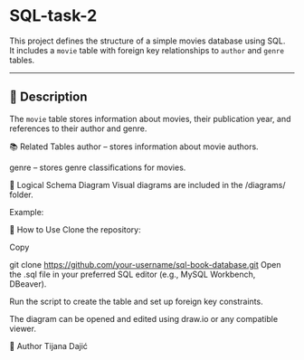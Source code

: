 # SQL-task-2

This project defines the structure of a simple movies database using SQL.  
It includes a `movie` table with foreign key relationships to `author` and `genre` tables.

---

## 📄 Description

The `movie` table stores information about movies, their publication year, and references to their author and genre.

📚 Related Tables
author – stores information about movie authors.

genre – stores genre classifications for movies.

🧠 Logical Schema Diagram
Visual diagrams are included in the /diagrams/ folder.

Example:

🚀 How to Use
Clone the repository:

Copy

git clone https://github.com/your-username/sql-book-database.git
Open the .sql file in your preferred SQL editor (e.g., MySQL Workbench, DBeaver).

Run the script to create the table and set up foreign key constraints.

The diagram can be opened and edited using draw.io or any compatible viewer.

👤 Author
Tijana Dajić
